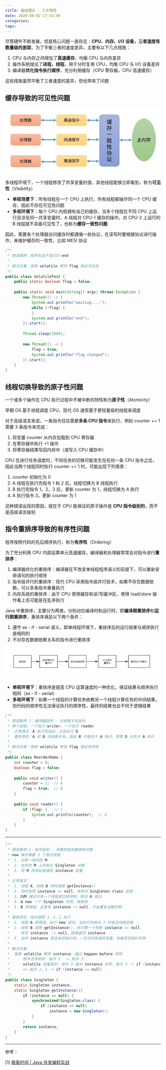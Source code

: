 ```yaml
---
title: 基础理论 - 三大特性
date: 2020-08-02 17:53:00
categories: 
tags:
---
```

尽管硬件不断发展，但是核心问题一直存在：**CPU、内存、I/O 设备，三者速度有数量级的差距**，为了平衡三者的速度差异，主要有以下几点措施：

1. CPU 与内存之间增加了**高速缓存**，均衡 CPU 与内存差异
2. 操作系统提出了**进程、线程**，用于分时复用 CPU，均衡 CPU 与 I/O 设备差异
3. 编译器**优化指令执行顺序**，充分利用缓存（CPU 寄存器，CPU 高速缓存）

这些措施虽然平衡了三者速度的差异，但也带来了问题

## 缓存导致的可见性问题
<div align=center>

<img src="/img/Java/JMMCPU.png" style="zoom:70%">

</div>

多线程环境下，一个线程修改了共享变量的值，其他线程能够立即看到，称为**可见性**（Visibility）

- **单核场景下**：所有线程在一个 CPU 上执行，所有线程都操作同一个 CPU 缓存，因此不存在可见性问题
- **多核环境下**：每个 CPU 内核拥有自己的缓存，当多个线程在不同 CPU 上运行且涉及同一共享变量时，A 线程对 CPU-1 缓存的操作，对 CPU-2 上运行的 B 线程就不具备可见性了，也称为**缓存一致性问题**

因此，需要各个处理器访问缓存时都遵循一些协议，在读写时要根据协议进行操作，来维护缓存的一致性，比如 MESI 协议

```java
/** 
 * 错误案例：程序永远不会打印 end
 *
 * 解决方案：使用 volatile 修饰 flag 保证可见性
 */
public class VolatileTest {
    public static boolean flag = false;

    public static void main(String[] args) throws Exception {
        new Thread(() -> {
            System.out.println("waiting....");
            while (!flag) {
            }
            System.out.println("end");
        }).start();

        Thread.sleep(2000);

        new Thread(() -> {
            flag = true;
            System.out.println("flag changed");
        }).start();
    }
}
```

## 线程切换导致的原子性问题
一个或多个操作在 CPU 执行过程中不被中断的特性称为**原子性**（Atomicity）

早期 OS 基于进程调度 CPU，现代 OS 通常基于更轻量级的线程来调度

对于高级语言来说，一条指令往往需要**多条 CPU 指令**来执行，例如 counter += 1 需要 3 条指令来完成：

1. 将变量 counter 从内存加载到 CPU 寄存器
2. 在寄存器中执行 +1 操作
3. 将寄存器结果写回内存中（或写入 CPU 缓存中）

CPU 在进行任务调度时，不同任务的切换可能发生在任何一条 CPU 指令之后，因此当两个线程同时执行 counter += 1 时，可能出现下列情景：

1. counter 初始化为 0
2. A 线程在执行完指令 1 和 2 后，线程切换为 B 线程执行
3. B 执行完指令 1，2，3 后，更新 counter 为 1，线程切换为 A 执行
4. A 执行指令 3，更新 counter 为 1

这种错误出现的原因，就在于 CPU 能保证的原子操作是 **CPU 指令级别的**，而不是高级语言级别

## 指令重排序导致的有序性问题
程序按照代码的先后顺序执行，称为**有序性**（Ordering）

为了充分利用 CPU 内部运算单元高速缓存，编译器和处理器常常会对指令进行**重排序**：

1. 编译器优化的重排序：编译器在不改变单线程程序语义的前提下，可以重新安排语句的执行顺序
2. 指令级并行的重排序：现代 CPU 采用指令级并行技术，如果不存在数据依赖，可以多条指令重叠执行
3. 内存系统的重排序：由于 CPU 使用缓存和读/写缓冲区，使得 load/store 操作看上去可能是在乱序执行

Java 中重排序，主要分为两类，分别对应编译时和运行时，即**编译期重排序**和**运行期重排序**，重排序满足以下两个条件：

1. 遵守 as - if - serial 语义，即单线程环境下，重排序后的运行结果与顺序执行是相同的
2. 不对存在数据依赖关系的指令进行重排序

<div align=center>

<img src="/img/Java/Reorder.png" style="zoom:100%">

</div>

- **单核环境下**：重排序是提高 CPU 运算速度的一种优化，保证结果与顺序执行相同（as - if - serial）
- **多核环境下**：如果一个线程的计算任务依赖另一个线程计算任务的中间结果，则代码的顺序性无法保证执行的顺序性，最终的结果也会不同于逻辑结果

```java
/**
 * 错误案例 1：编译器级别 - 无依赖关系指令
 * 两个线程，一个执行 writer，一个执行 reader
 *  正常情况：A 执行完成后，才会执行 D
 *  重排序后：A 和 B 无依赖关系，因此 B 可能先于 A 执行，导致 D 也先于 A 执行
 *
 * 解决方案：使用 volatile 修饰 flag 保证有序性
 */
public class ReorderDemo {
    int counter = 0;
    boolean flag = false;

    public void writer() {
        counter = 1;  // A
        flag = true;  // B
    }

    public void reader() {
        if (flag) {   // C
            System.out.println(counter);  // D
        }
    }
}
```

---

```java
/**
 * 错误案例 2：指令级别 - 双重检查创建单例对象
 * new 操作需要 3 个指令完成：
 *  1. 分配一块内存 M
 *  2. 在内存 M 上初始化 Singleton 对象
 *  3. 将 M 的地址赋值给 instance 变量
 *
 * 正常情况：
 *  1. 线程 A，线程 B 同时调用 getInstance()
 *  2. 同时发现 instance == null，竞争对 Singleton.class 加锁
 *  3，JVM 保证只有一个线程成功获得锁，假设 A 成功
 *  4. A new 一个 Singleton 实例，释放锁
 *  5. B 获得锁，且发现 instance != null，不会重复创建实例
 *
 * 重排序后：指令按照 1，3，2 执行
 *  1. 线程 A 获得锁，执行 new 语句，当执行完指令 3 时发生线程切换
 *  2. 线程 B 调用 getInstance()，执行第一个判断 instance == null
 *     发现 instance ！= null，直接返回 instance
 *  3. 此时 instance 是还未初始化的，一旦访问其成员变量，会触发空指针异常
 *
 * 解决方案：
 *  使用 volatile 修饰 instance，通过 happen-before 原则
 *      程序次序规则：指令 2  -> 指令 3，
 *      volatile 变量规则：指令 3 是对 instance 的写，指令 3 -> if (instance == null)
 *      => 指令 2，3 -> if (instance == null)
 */
public class Singleton {
    static Singleton instance;
    static Singleton getInstance(){
        if (instance == null) {
            synchronized(Singleton.class) {
                if (instance == null)
                    instance = new Singleton();
            }
        }
        return instance;
    }
}
```

---
参考：

[1] [极客时间 | Java 并发编程实战](https://time.geekbang.org/column/article/83682)